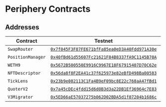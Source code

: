# Periphery Contracts  

## Addresses

| Contract | Testnet | Mainnet |
| --- | --- | --- |
| `SwapRouter` | [`0x7f045F3F87FE671bfFa85ea0eD3A40Fdd971A30e`](https://goerli.explorer.zksync.io/address/0x7f045F3F87FE671bfFa85ea0eD3A40Fdd971A30e) | - |
|`PositionManager` | [`0x40fBd61d55607Fc21621F84B8337fA9C1145B70A`](https://goerli.explorer.zksync.io/address/0x40fBd61d55607Fc21621F84B8337fA9C1145B70A) | - |
| `WETH9` | [`0x5672B500550E9916C9967E18F67915407D70C62e`](https://goerli.explorer.zksync.io/address/0x5672B500550E9916C9967E18F67915407D70C62e) | - | 
| `NFTDescriptor` | [`0x56da8f8F2EA41c37f625973e82eBfD498Ba00583`](https://goerli.explorer.zksync.io/address/0x56da8f8F2EA41c37f625973e82eBfD498Ba00583) | - |
|`TickLens` | [`0x23b9e082113C1Fa4B9eF09bc8E22c768aA47fBd1`](https://goerli.explorer.zksync.io/address/0x23b9e082113C1Fa4B9eF09bc8E22c768aA47fBd1) | - |
| `QuoterV2` | [`0x7a45cDEc4fdd15d6d0B3d3a22DB1Ef36964c7E83`](https://goerli.explorer.zksync.io/address/0x7a45cDEc4fdd15d6d0B3d3a22DB1Ef36964c7E83) | - |
|  `V3Migrator` | [`0x5ED66aE57037275b062D02BDA5d1f07204b1686c`](https://goerli.explorer.zksync.io/address/0x5ED66aE57037275b062D02BDA5d1f07204b1686c) | - |